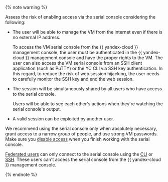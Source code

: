 {% note warning %}

Assess the risk of enabling access via the serial console considering the following:

* The user will be able to manage the VM from the internet even if there is no external IP address.

    To access the VM serial console from the {{ yandex-cloud }} management console, the user must be authenticated in the {{ yandex-cloud }} management console and have the proper rights to the VM. The user can also access the VM serial console from an SSH client application (such as PuTTY) or the YC CLI via SSH key authentication. In this regard, to reduce the risk of web session hijacking, the user needs to carefully monitor the SSH key and end the web session.

* The session will be simultaneously shared by all users who have access to the serial console.

    Users will be able to see each other's actions when they're watching the serial console's output.

* A valid session can be exploited by another user.

We recommend using the serial console only when absolutely necessary, grant access to a narrow group of people, and use strong VM passwords.
Make sure you [disable access](../../compute/operations/serial-console/disable.md) when you finish working with the serial console.

[Federated users](../../organization/add-federation.md) can only connect to the serial console using the [CLI](../../cli/) or [SSH](../../compute/operations/vm-connect/ssh.md). These users can't access the serial console from the {{ yandex-cloud }} management console.

{% endnote %}
